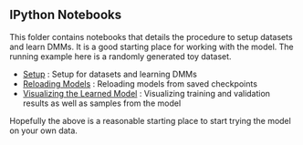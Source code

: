 ## IPython Notebooks

This folder contains notebooks that details the procedure to setup datasets and learn DMMs. It is a good starting place
for working with the model. The running example here is a randomly generated toy dataset. 

* [Setup](DMM-Setup.ipynb) : Setup for datasets and learning DMMs
* [Reloading Models](DMM-Reload.ipynb) : Reloading models from saved checkpoints 
* [Visualizing the Learned Model](DMM-Viz.ipynb) : Visualizing training and validation results as well as samples from the model 

Hopefully the above is a reasonable starting place to start trying the model on your own data. 
